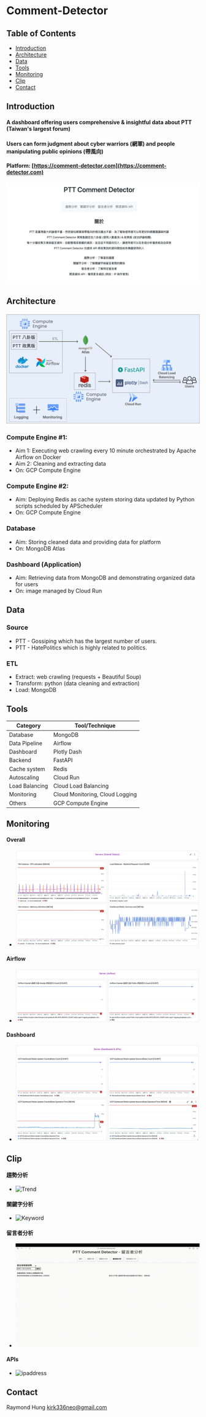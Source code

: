 # Comment-Detector

## Table of Contents
* [Introduction](#Introduction)
* [Architecture](#Architecture)
* [Data](#Data)
* [Tools](#Tools)
* [Monitoring](#Monitoring)
* [Clip](#Clip)
* [Contact](#Contact)


## Introduction
#### A dashboard offering users comprehensive & insightful data about PTT (Taiwan's largest forum)
#### Users can form judgment about cyber warriors (網軍) and people manipulating public opinions (帶風向) 
#### Platform: [https://comment-detector.com](https://comment-detector.com)
![Homepage](readme-img/Homepage.png)


## Architecture
![Architecture](readme-img/Architecture.png)

### Compute Engine #1:
- Aim 1: Executing web crawling every 10 minute orchestrated by Apache Airflow on Docker
- Aim 2: Cleaning and extracting data 
- On: GCP Compute Engine

### Compute Engine #2:
- Aim: Deploying Redis as cache system storing data updated by Python scripts scheduled by APScheduler
- On: GCP Compute Engine

### Database
- Aim: Storing cleaned data and providing data for platform
- On: MongoDB Atlas

### Dashboard (Application)
- Aim: Retrieving data from MongoDB and demonstrating organized data for users
- On: image managed by Cloud Run 

## Data
### Source
- PTT - Gossiping which has the largest number of users.
- PTT - HatePolitics which is highly related to politics.

### ETL
- Extract: web crawling (requests + Beautiful Soup)
- Transform: python (data cleaning and extraction)
- Load: MongoDB

## Tools
| Category       | Tool/Technique                  |
|----------------|---------------------------------|
| Database       | MongoDB                         |
| Data Pipeline  | Airflow                         |
| Dashboard      | Plotly Dash                     |
| Backend        | FastAPI                         |
| Cache system   | Redis                           |
| Autoscaling    | Cloud Run                       |
| Load Balancing | Cloud Load Balancing            |
| Monitoring     | Cloud Monitoring, Cloud Logging |
| Others         | GCP Compute Engine              |


## Monitoring
#### Overall
- ![overall](readme-img/monitoring-overall.png)
#### Airflow
- ![airflow](readme-img/monitoring-airflow.png)
#### Dashboard
- ![dashboard](readme-img/monitoring-dashboard.png)

## Clip
#### 趨勢分析
- ![Trend](readme-img/demo-trend.gif)
#### 關鍵字分析
- ![Keyword](readme-img/demo-keyword.gif)
#### 留言者分析
- ![Commenter](readme-img/demo-commenter.gif)
#### APIs
- ![ipaddress](readme-img/demo-api.gif)




## Contact
Raymond Hung kirk336neo@gmail.com
